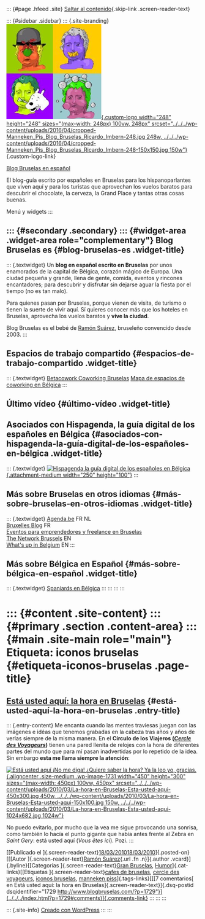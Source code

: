 ::: {#page .hfeed .site}
[Saltar al contenido](index.html#content){.skip-link
.screen-reader-text}

::: {#sidebar .sidebar}
::: {.site-branding}
[![](../../../wp-content/uploads/2016/04/cropped-Manneken_Pis_Blog_Bruselas_Ricardo_Imbern-248.jpg){.custom-logo
width="248" height="248" sizes="(max-width: 248px) 100vw, 248px"
srcset="../../../wp-content/uploads/2016/04/cropped-Manneken_Pis_Blog_Bruselas_Ricardo_Imbern-248.jpg 248w, ../../../wp-content/uploads/2016/04/cropped-Manneken_Pis_Blog_Bruselas_Ricardo_Imbern-248-150x150.jpg 150w"}](../../../index.html){.custom-logo-link}

[Blog Bruselas en español](../../../index.html)

El blog-guía escrito por españoles en Bruselas para los hispanoparlantes
que viven aquí y para los turistas que aprovechan los vuelos baratos
para descubrir el chocolate, la cerveza, la Grand Place y tantas otras
cosas buenas.

Menú y widgets
:::

::: {#secondary .secondary}
::: {#widget-area .widget-area role="complementary"}
Blog Bruselas es {#blog-bruselas-es .widget-title}
----------------

::: {.textwidget}
Un **blog en español escrito en Bruselas** por unos enamorados de la
capital de Bélgica, corazón mágico de Europa. Una ciudad pequeña y
grande, llena de gente, comida, eventos y rincones encantadores; para
descubrir y disfrutar sin dejarse aguar la fiesta por el tiempo (no es
tan malo).

Para quienes pasan por Bruselas, porque vienen de visita, de turismo o
tienen la suerte de vivir aquí. Sí quieres conocer más que los hoteles
en Bruselas, aprovecha los vuelos baratos y **vive la ciudad**.

Blog Bruselas es el bebé de [Ramón Suárez](http://www.ramonsuarez.com),
bruseleño convencido desde 2003.
:::

Espacios de trabajo compartido {#espacios-de-trabajo-compartido .widget-title}
------------------------------

::: {.textwidget}
[Betacowork Coworking Bruselas](http://www.betacowork.com) [Mapa de
espacios de coworking en Bélgica](http://coworkingbelgium.com)
:::

Último vídeo {#último-vídeo .widget-title}
------------

Asociados con Hispagenda, la guía digital de los españoles en Bélgica {#asociados-con-hispagenda-la-guía-digital-de-los-españoles-en-bélgica .widget-title}
---------------------------------------------------------------------

::: {.textwidget}
[![Hispagenda,la guía digital de los españoles en
Bélgica](../../../wp-content/uploads/2010/04/Hispagenda-250px.gif "Hispagenda, la guía digital de los españoles en Bélgica"){.attachment-medium
width="250" height="100"}](http://www.hispagenda.com)
:::

Más sobre Bruselas en otros idiomas {#más-sobre-bruselas-en-otros-idiomas .widget-title}
-----------------------------------

::: {.textwidget}
[Agenda.be](http://www.agenda.be) FR NL\
[Bruxelles Blog](http://www.bxlblog.be/) FR\
[Eventos para emprendedores y freelance en
Bruselas](http://www.betacowork.com/events/)\
[The Network
Brussels](http://groups.yahoo.com/group/TheNetworkBrussels/) EN\
[What\'s up in Belgium](http://www.whatsupin.be/) EN
:::

Más sobre Bélgica en Español {#más-sobre-bélgica-en-español .widget-title}
----------------------------

::: {.textwidget}
[Spaniards en Bélgica](http://www.spaniards.es/paises/belgica)
:::
:::
:::
:::

::: {#content .site-content}
::: {#primary .section .content-area}
::: {#main .site-main role="main"}
Etiqueta: iconos bruselas {#etiqueta-iconos-bruselas .page-title}
=========================

[Está usted aquí: la hora en Bruselas](../../../index.html?p=1729) {#está-usted-aquí-la-hora-en-bruselas .entry-title}
------------------------------------------------------------------

::: {.entry-content}
Me encanta cuando las mentes traviesas juegan con las imágenes e idéas
que tenemos grabadas en la cabeza tras años y años de verlas siempre de
la misma manera. En el **Círculo de los Viajeros ([*Cercle des
Voyageurs*](http://www.lecercledesvoyageurs.com/ "Café Le Cercle des Voyageurs en Bruselas"))**
tienen una pared llenita de relojes con la hora de diferentes partes del
mundo que para mí pasan inadvertidas por lo repetido de la idea. Sin
embargo **esta me llama siempre la atención**:

[![Está usted aquí ¡No me diga! ¿Quiere saber la hora? Ya la leo yo,
gracias.](../../../wp-content/uploads/2010/03/La-hora-en-Bruselas-Esta-usted-aqui-450x300.jpg "Este reloj da la hora en Bruselas, ¡qué pasada!"){.aligncenter
.size-medium .wp-image-1731 width="450" height="300"
sizes="(max-width: 450px) 100vw, 450px"
srcset="../../../wp-content/uploads/2010/03/La-hora-en-Bruselas-Esta-usted-aqui-450x300.jpg 450w, ../../../wp-content/uploads/2010/03/La-hora-en-Bruselas-Esta-usted-aqui-150x100.jpg 150w, ../../../wp-content/uploads/2010/03/La-hora-en-Bruselas-Esta-usted-aqui-1024x682.jpg 1024w"}](../../../wp-content/uploads/2010/03/La-hora-en-Bruselas-Esta-usted-aqui.jpg)

No puedo evitarlo, por mucho que la vea me sigue provocando una sonrisa,
como también lo hacía el punto gigante que había antes frente al Zebra
en *Saint Gery*: está usted aquí (*Vous êtes ici*). Pozi.
:::

[[Publicado el
]{.screen-reader-text}[18/03/201018/03/2010](../../../index.html?p=1729)]{.posted-on}[[[Autor
]{.screen-reader-text}[Ramón
Suárez](../../2010/04/30/index.html?author=2){.url .fn .n}]{.author
.vcard}]{.byline}[[Categorías ]{.screen-reader-text}[Gran
Bruselas](../../category/gran-bruselas/index.html),
[Humor](../../category/humor/index.html)]{.cat-links}[[Etiquetas
]{.screen-reader-text}[cafes de
bruselas](../cafes-de-bruselas/index.html), [cercle des
voyageurs](../cercle-des-voyageurs/index.html), [iconos
bruselas](index.html), [manneken
piss](../manneken-piss/index.html)]{.tags-links}[[[7 comentarios[ en
Está usted aquí: la hora en Bruselas]{.screen-reader-text}]{.dsq-postid
dsqidentifier="1729 http://www.blogbruselas.com/?p=1729"}](../../../index.html?p=1729#comments)]{.comments-link}
:::
:::
:::

::: {.site-info}
[Creado con WordPress](https://es.wordpress.org/)
:::
:::
